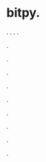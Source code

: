 # bitpy.
.
.
.
.












.






















































.
























.



























.

















































































.































































.































































































.















.


































































.






































